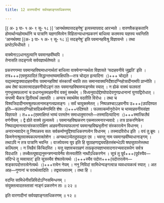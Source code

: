 ```yaml
---
title: 12 वारणादीनां सर्वयज्ञाङ्गताधिकरणम्

---
```


 \[( अ॰ ३ पा॰ १ अ॰ ९ सू॰ १८ )\] ‘आनर्थक्यात्तदङ्गेषु’ इत्यस्यापवाद आरभ्यते । वारणवैकङ्कतानि होमार्थान्यहोमार्थानि च पात्राणि यज्ञगामित्वेन विहितान्याधानप्रकरणं बाधित्वा कतमस्य यज्ञस्य भवन्तिति ‘आनर्थक्या \[(अ॰ ३ पा॰ १ अ॰ ९ सू॰ १८ )\] त्तदङ्गेषु’ इति पवमानहविःषु विज्ञायन्ते । तथा प्राप्तेऽभिधीयते ।

वाक्येनाऽऽधानतुल्यानि पवमानहवींष्यपि ।  
तेनासति तदङ्गत्वे सर्वयज्ञार्थतेष्यते ॥  


प्रकरणगम्या पवमानहविषामाधानार्थतां बाधित्वा वाक्येनाग्न्यर्थता विज्ञायते ‘यदाहवनीये जुह्णति’ इति । तत्र+++(एवमुपपादितं सिद्धान्तभाष्यमाक्षिपति—तत्र चोद्यत इत्यादिना ।)+++ चोद्यते । यद्यस्माद्वाक्यादाहवनीयः पवमानहविषां संस्कार्यो भवति ततः समानवाक्यनिर्देशादग्निहोत्रादीनामपि प्राप्नोति । अथ तेषां फलवत्त्वादाहवनीयोऽङ्गं ततः पवमानहविषामप्यङ्गमेव स्यात् । न ह्येकं वाक्यं फलवतां गुणभूतमफलानां च प्रधानभूतमाहवनीयं वक्तुं समर्थम् । विध्यनुवादोद्देश्योपादेयगुणप्रधानानां युगपद्विरोधात् । सप्तमी चैकत्र द्वितीयार्थं लक्षयति । अन्यत्र स्वार्थमेव वदतीति विरोधः । तथा च विश्वजिदादीनामश्रुतफलानामङ्गत्वप्रसङ्गः । सर्वं चायुक्तमेतत् । निष्पन्नश्चाऽऽहवनीय उ+++(उपदिश्यत इति—फलवदग्निहोत्रादिकर्मणामिति शेषः ।)+++पदिश्यते । फलवत्कर्मानुरोधेन च भाव्याहवनीयसंज्ञा विज्ञायते । त+++(एवमाक्षिप्तं भाष्यं परमतेन समाधातुमारभते—तस्मादित्यादिना ।)+++स्मात्किलैवं वर्णनीयम् । द्वे ह्येते वाक्ये तुल्यरूपे । पवमानहविष्प्रकरण एकमपरमनारभ्यवादे । तत्र प्राकरणिकेन निष्पाद्यमानत्वात्संस्कारापेक्षिण आहवनीयस्याफलानां पवमानहविष्प्रभृतीनां संस्कारत्वेन विधानम् । अनारभ्यवादेन तु निष्पन्नस्य सतः सर्वकर्माण्युद्दिश्याधिकरणत्वेन विधानम् । तस्मादविरोध इति । वयं तु ब्रूमः । किमनेनाश्रुतवाक्यकल्पनाक्लेशेन । अन्यथाऽप्येतदुपपद्यत एव । भवन्तु नाम पवमानहवींष्याधानाङ्गम् । तथाऽपि न तत्र पात्राणि भवन्ति । वाजपेयस्य यूप इति हि यूपग्रहणाद्व्यवहितसंबन्धेऽपि षष्ठ्युपपत्तेस्तथा कल्पितम् । न त्विहैवं किंचिदस्ति । यत्तु यज्ञावचरग्रहणं तत्प्रकृतयज्ञाभावादनारभ्यवादरूपेण सर्वत्र विदधाति । तच्चैतत्पूषाद्यनुमन्त्रणन्यायेनैव सेत्स्यतीति नार्थोऽधिकरणेन । सूत्रं तु पूर्व+++(पूर्वस्यैव—संदिग्धे तु व्यवायात्’ इति सूत्रस्यैव शेषतयेत्यर्थः ।)+++स्यैव पदोत्त+++(पदोत्तरत्वेन—शङ्कापदोत्तरत्वेनेत्यर्थः ।)+++रत्वेन नेयम् । ननु निविदां सामिधेन्यङ्गत्वान्न व्यवधायकत्वं स्यात् । अत आह—गुणानां च परार्थत्वादिति । तद्व्याख्यातम् । तथा हि ।

वदन्ति सामिधेनीवन्निविदोऽग्निसमिन्धनम् ।  
संयुक्तत्वादतस्तासां नाङ्गं प्रकरणेन ताः ॥ २२ ॥  


इति वारणादीनां सर्वयज्ञाङ्गताधिकरणम् ॥ १२ ॥

